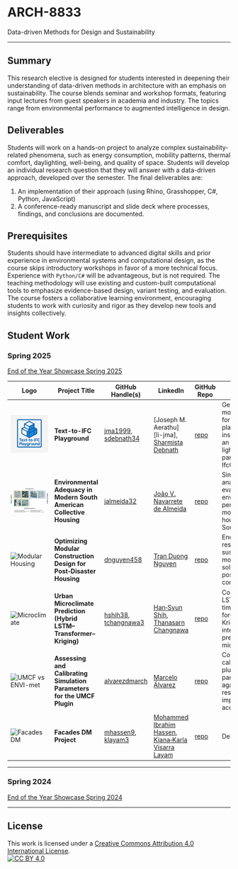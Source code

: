 # ARCH-8833

Data-driven Methods for Design and Sustainability

---


## Summary

This research elective is designed for students interested in deepening their understanding of data-driven methods in architecture with an emphasis on sustainability. The course blends seminar and workshop formats, featuring input lectures from guest speakers in academia and industry. The topics range from environmental performance to augmented intelligence in design.

## Deliverables

Students will work on a hands-on project to analyze complex sustainability-related phenomena, such as energy consumption, mobility patterns, thermal comfort, daylighting, well-being, and quality of space. Students will develop an individual research question that they will answer with a data-driven approach, developed over the semester. The final deliverables are:

1. An implementation of their approach (using Rhino, Grasshopper, C#, Python, JavaScript)
2. A conference-ready manuscript and slide deck where processes, findings, and conclusions are documented.

## Prerequisites

Students should have intermediate to advanced digital skills and prior experience in environmental systems and computational design, as the course skips introductory workshops in favor of a more technical focus. Experience with `Python/C#` will be advantageous, but is not required. The teaching methodology will use existing and custom-built computational tools to emphasize evidence-based design, variant testing, and evaluation. The course fosters a collaborative learning environment, encouraging students to work with curiosity and rigor as they develop new tools and insights collectively.

## Student Work

<style>
  table img {
    width: 200px;
    height: auto;
  }
</style>

### Spring 2025

[End of the Year Showcase Spring 2025](https://docs.google.com/presentation/d/1eU39IR4Wj1v1cflKur6dte04wAnLXxDZgu13tPSUnOs/edit?usp=sharing)  


| Logo                                       | Project Title                                                           | GitHub Handle(s)                       | LinkedIn                                                             | GitHub Repo         | Description                                                                                                                       |
| ------------------------------------------ | ----------------------------------------------------------------------- | -------------------------------------- | -------------------------------------------------------------------- | ------------------- | --------------------------------------------------------------------------------------------------------------------------------- |
| ![Text-to-IFC Playground][logo-ifc]        | **Text-to-IFC Playground**                                              | [jma1999][gh-jma], [sdebnath34][gh-sd] | [Joseph M. Aerathu][li-jma], [Sharmista Debnath][li-sd]              | [repo][repo-jma-sd] | Generates 3D BIM models in IFC format from plain‑language instructions using an LLM, a lightweight mesh parser, and IfcOpenShell. |
| ![South American Housing][logo-sa-housing] | **Environmental Adequacy in Modern South American Collective Housing**  | [jalmeida32][gh-ja]                    | [João V. Navarrete de Almeida][li-ja]                                | [repo][repo-ja]     | Simulation analyses evaluating environmental performance of a modern collective housing project in South America.                 |
| ![Modular Housing][logo-modular]           | **Optimizing Modular Construction Design for Post‑Disaster Housing**    | [dnguyen458][gh-td]                    | [Tran Duong Nguyen][li-td]                                           | [repo][repo-td]     | Energy‑efficient, resilient, and sustainable modular housing solutions for post‑disaster contexts.                                |
| ![Microclimate][logo-microclimate]         | **Urban Microclimate Prediction (Hybrid LSTM–Transformer–Kriging)**     | [hshih38][gh-hs], [tchangnawa3][gh-tc] | [Han‑Syun Shih][li-hs], [Thanasarn Changnawa][li-tc]                 | [repo][repo-tc-hs]  | Combines LSTM/Transformer time‑series forecasting with Kriging spatial interpolation to predict urban microclimates.              |
| ![UMCF vs ENVI-met][logo-umcf]             | **Assessing and Calibrating Simulation Parameters for the UMCF Plugin** | [alvarezdmarch][gh-ma]                 | [Marcelo Álvarez][li-ma]                                             | [repo][repo-ma]     | Compares and calibrates UMCF plugin simulation parameters against ENVI‑met results for improved accuracy.                         |
| ![Facades DM][logo-facades-dm]             | **Facades DM Project**                                                  | [mhassen9][gh-mi], [klayam3][gh-kl]    | [Mohammed Ibrahim Hassen][li-mi], [Kiana‑Karla Visarra Layam][li-kl] | [repo][repo-mi-kl]  | Description.                                                                                                                      |

[logo-ifc]:        https://raw.githubusercontent.com/SustainableUrbanSystemsLab/ARCH-8833-Sp25-LLM2IFC/refs/heads/main/Figures/Logo.png
[logo-sa-housing]: https://raw.githubusercontent.com/SustainableUrbanSystemsLab/ARCH-8833-Sp25-Environmental-adequacy-in-modern-South-American-collective-housing/main/images/comparison.jpg
[logo-modular]:    https://raw.githubusercontent.com/SustainableUrbanSystemsLab/ARCH-8833-Sp25-Optimal-Modular-Construction-Post-Disaster-Housing/main/Logo.png
[logo-microclimate]: https://raw.githubusercontent.com/SustainableUrbanSystemsLab/ARCH-8833-Sp25-Urban-Microclimate-Prediction-Hybrid-LSTM-Transformer-Kriging/main/images/Diagram_1.jpg
[logo-umcf]:       https://raw.githubusercontent.com/SustainableUrbanSystemsLab/ARCH-8833-Sp25-UMCFvsENVImet/main/figure.jpg
[logo-facades-dm]: https://www.svgrepo.com/show/508699/landscape-placeholder.svg


[gh-jma]: https://github.com/jma1999
[gh-sd]: https://github.com/sdebnath34
[gh-ja]: https://github.com/joaovnavarrete
[gh-ma]: https://github.com/alvarezdmarch
[gh-td]: https://github.com/NTD3201
[gh-kl]: https://github.com/klayam3
[gh-hs]: https://github.com/BenjaminHansyun
[gh-tc]: https://github.com/tchangnawa3
[gh-mi]: https://github.com/mhassen9

[li-ja]: https://www.linkedin.com/in/jo%C3%A3o-v-navarrete-de-almeida-28646945/
[li-sd]: https://www.linkedin.com/in/sharmista-debnath-3ba556227/
[li-ma]: https://www.linkedin.com/in/marcelo-%C3%A1lvarez-a9253717a/
[li-td]: https://www.linkedin.com/in/tranduongnguyen/
[li-kl]: https://www.linkedin.com/in/kiana-karla-layam/
[li-hs]: https://www.linkedin.com/in/han-syun-shih-1717832b3/
[li-tc]: https://www.linkedin.com/in/thanasarn-changnawa-051a42202/
[li-mi]: https://www.linkedin.com/in/mohammed-ibrahim-6188a5217/

[repo-jma-sd]: https://github.com/SustainableUrbanSystemsLab/ARCH-8833-Sp25-LLM2IFC
[repo-mi-kl]: https://github.com/SustainableUrbanSystemsLab/ARCH-8833-Sp25-UMCFvsENVImet
[repo-tc-hs]: https://github.com/SustainableUrbanSystemsLab/ARCH-8833-Sp25-Urban-Microclimate-Prediction-Hybrid-LSTM-Transformer-Kriging
[repo-ja]: https://github.com/SustainableUrbanSystemsLab/ARCH-8833-Sp25-Environmental-adequacy-in-modern-South-American-collective-housing
[repo-td]: https://github.com/SustainableUrbanSystemsLab/ARCH-8833-Sp25-Optimal-Modular-Construction-Post-Disaster-Housing
[repo-ma]: https://github.com/SustainableUrbanSystemsLab/ARCH-8833-Sp25-UMCFvsENVImet


---

### Spring 2024

[End of the Year Showcase Spring 2024](https://docs.google.com/presentation/d/1uE61tAisLvI9qhuCtqXEb0OJ5sR9ljYjdt6a3hoJJ7Q/edit?usp=sharing)  

---

## License

This work is licensed under a [Creative Commons Attribution 4.0 International License][cc-by].  
[![CC BY 4.0][cc-by-shield]][cc-by]  

[cc-by]: http://creativecommons.org/licenses/by/4.0/
[cc-by-image]: https://i.creativecommons.org/l/by/4.0/88x31.png
[cc-by-shield]: https://img.shields.io/badge/License-CC%20BY%204.0-lightgrey.svg